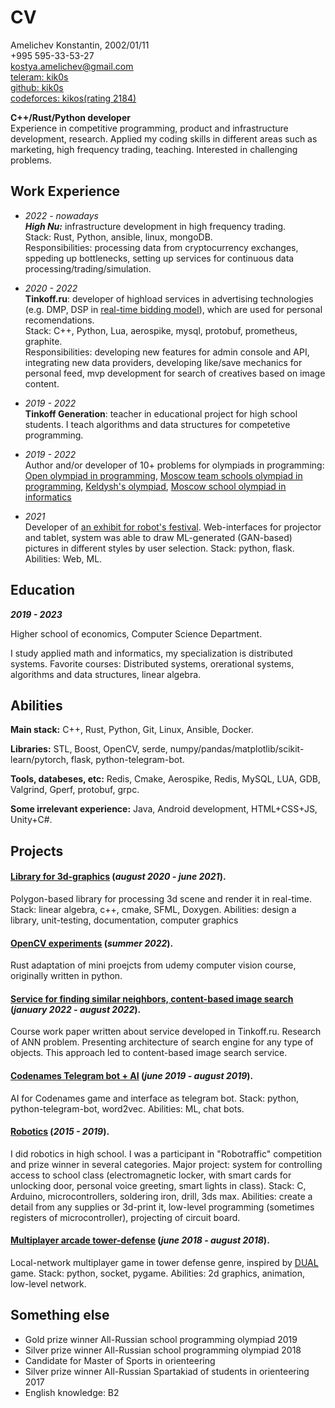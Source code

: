 # CV

Amelichev Konstantin, 2002/01/11 <br>
+995 595-33-53-27 <br>
[<ins>kostya.amelichev@gmail.com</ins>](mailto:kostya.amelichev@gmail.com) <br>
[<ins>teleram: kik0s</ins>](https://t.me/kik0s) <br>
[<ins>github: kik0s</ins>](https://github.com/kik0s) <br>
[<ins>codeforces: kikos(rating 2184)</ins>](https://codeforces.com/profile/KiKoS)

**C++/Rust/Python developer**<br>
Experience in competitive programming, product and infrastructure development, research. Applied my coding skills in different areas such as marketing, high frequency trading, teaching. Interested in challenging problems.

## Work Experience

* _2022 - nowadays_ <br>
***High Nu:*** infrastructure development in high frequency trading.<br>
Stack: Rust, Python, ansible, linux, mongoDB. <br>
Responsibilities: processing data from cryptocurrency exchanges, sppeding up bottlenecks, setting up services for continuous data processing/trading/simulation.

* _2020 - 2022_ <br>
**Tinkoff.ru**: developer of highload services in advertising technologies (e.g. DMP, DSP in [<ins>real-time bidding model</ins>](http://rtb-media.ru/wiki/)), which are used for personal recomendations. <br>
Stack: C++, Python, Lua, aerospike, mysql, protobuf, prometheus, graphite. <br>
Responsibilities: developing new features for admin console and API, integrating new data providers, developing like/save mechanics for personal feed, mvp development for search of creatives based on image content.

* _2019 - 2022_ <br>
**Tinkoff Generation**: teacher in educational project for high school students. I teach algorithms and data structures for competetive programming.

* _2019 - 2022_ <br>
Author and/or developer of 10+ problems for olympiads in programming: [<ins>Open olympiad in programming</ins>](https://olympiads.ru/zaoch), [<ins>Moscow team schools olympiad in programming</ins>](https://olympiads.ru/team), [<ins>Keldysh's olympiad</ins>](https://www.jroi.ru/), [<ins>Moscow school olympiad in informatics</ins>](https://mos-inf.olimpiada.ru/)

* _2021_ <br>
Developer of [<ins>an exhibit for robot's festival</ins>](https://xn--80acbclsxybashnis9k.xn--p1ai/). Web-interfaces for projector and tablet, system was able to draw ML-generated (GAN-based) pictures in different styles by user selection. Stack: python, flask. Abilities: Web, ML.

## Education

**_2019 - 2023_**

Higher school of economics, Computer Science Department.

I study applied math and informatics, my specialization is distributed systems. Favorite courses: Distributed systems, orerational systems, algorithms and data structures, linear algebra.

## Abilities

**Main stack:**  C++, Rust, Python, Git, Linux, Ansible, Docker.

**Libraries:** STL, Boost, OpenCV, serde, numpy/pandas/matplotlib/scikit-learn/pytorch, flask, python-telegram-bot.

**Tools, databeses, etc:** Redis, Cmake, Aerospike, Redis, MySQL, LUA, GDB, Valgrind, Gperf, protobuf, grpc.

**Some irrelevant experience:** Java, Android development, HTML+CSS+JS, Unity+C#.

## Projects

#### [<ins>Library for 3d-graphics</ins>](https://github.com/kik0s/3d-framework) (_august 2020 - june 2021_).

Polygon-based library for processing 3d scene and render it in real-time. Stack: linear algebra, c++, cmake, SFML, Doxygen. Abilities: design a library, unit-testing, documentation, computer graphics

#### [<ins>OpenCV experiments</ins>](https://github.com/kik0s/3d-framework) (_summer 2022_).

Rust adaptation of mini proejcts from udemy computer vision course, originally written in python. 

#### <ins>Service for finding similar neighbors, content-based image search</ins> (_january 2022 - august 2022_).

Course work paper written about service developed in Tinkoff.ru. Research of ANN problem. Presenting architecture of search engine for any type of objects. This approach led to content-based image search service.

#### [<ins>Codenames Telegram bot + AI</ins>](https://github.com/kik0s/codememes) (_june 2019 - august 2019_).

AI for Codenames game and interface as telegram bot. Stack: python, python-telegram-bot, word2vec. Abilities: ML, chat bots.

#### [<ins>Robotics</ins>](https://github.com/IT108/locker1540-arduino) (_2015 - 2019_).

I did robotics in high school. I was a participant in "Robotraffic" competition and prize winner in several categories. Major project: system for controlling access to school class (electromagnetic locker, with smart cards for unlocking door, personal voice greeting, smart lights in class). Stack: C, Arduino, microcontrollers, soldering iron, drill, 3ds max. Abilities: create a detail from any supplies or 3d-print it, low-level programming (sometimes registers of microcontroller), projecting of circuit board.

#### [<ins>Multiplayer arcade tower-defense</ins>](https://github.com/kik0s/dfvp) (_june 2018 - august 2018_).

Local-network multiplayer game in tower defense genre, inspired by [<ins>DUAL</ins>](https://letsdual.com/) game. Stack: python, socket, pygame. Abilities: 2d graphics, animation, low-level network.

## Something else

* Gold prize winner All-Russian school programming olympiad 2019
* Silver prize winner All-Russian school programming olympiad 2018
* Candidate for Master of Sports in orienteering
* Silver prize winner All-Russian Spartakiad of students in orienteering 2017
* English knowledge: B2
